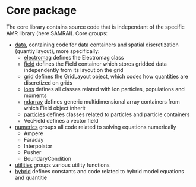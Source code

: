 # Core package

The core library contains source code that is independant of the specific AMR library (here SAMRAI). Core groups:

- [data](core_data.md), containing code for data containers and spatial discretization (quantiy layout), more specifically:
	-  [electromag](electromag_package.md) defines the Electromag class
	-  [field](field_package.md) defines the Field container which stores gridded data independently from its layout on the grid
	-  [grid](grid_package.md) defines the GridLayout object, which codes how quantities are discretized on grids
	-  [ions](ions.md) defines all classes related with Ion particles, populations and moments
	-  [ndarray](ndarray.md) defines generic multidimensional array containers from which Field object inherit
	-  [particles](particles.md) defines classes related to particles and particle containers
	-  VecField defines a vector field
-  [numerics](numerics.md) groups all code related to solving equations numerically
	- Ampere
	- Faraday
	- Interpolator
	- Pusher
	- BoundaryCondition
-  [utilities](utilities.md) groups various utility functions
-  [hybrid](hybrid_package.md) defines constants and code related to hybrid model equations and quantitie
